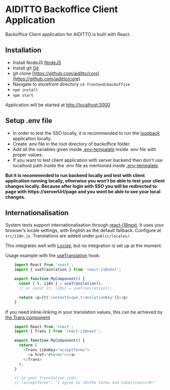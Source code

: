# AIDITTO Backoffice Client Application

Backoffice Client application for AIDITTO is built with React.

## Installation

* Install NodeJS [NodeJS](https://nodejs.org/en/)
* Install git [Git](https://git-scm.com/downloads)
* git clone [https://github.com/aiditto/core](https://github.com/aiditto/core)
* Navigate to storefront directory `cd frontend/backoffice`
* `npm install`
* `npm start`

Application will be started at [http://localhost:3000](http://localhost:3000)


## Setup .env file
* In order to test the SSO locally, it is recommended to run the [loopback](https://github.com/aiditto/core/tree/master/backend/loopback) application locally.
* Create .env file in the root directory of backoffice folder.
* Add all the variables given inside [.env-tempalate](https://github.com/aiditto/core/blob/master/frontend/backoffice/.env-template) inside .env file with proper values.
* If you want to test client application with server backend then don't use localhost path inside the .env file as mentioned inside [.env-tempalate](https://github.com/aiditto/core/blob/master/frontend/backoffice/.env-template). 

**But it is recommended to run backend locally and test with client application running locally, otherwise you won't be able to test your client changes locally. Because after login with SSO you will be redirected to page with https://serverUrl/page and you wont be able to see your local changes.**

## Internationalisation

System texts support internationalisation through [react-i18next](https://react.i18next.com). It uses your browser’s locale settings, with English as the default fallback. Configure at `src/i18n.js`. Translations are added under `public/locales/`.

This integrates well with [Locize](https://locize.com/), but no integration is set up at the moment.

Usage example with the [useTranslation](https://react.i18next.com/latest/usetranslation-hook) hook:

```javascript
    import React from 'react';
    import { useTranslation } from 'react-i18next';

    export function MyComponent() {
      const { t, i18n } = useTranslation();
      // or const [t, i18n] = useTranslation();

      return <p>{t('contextScope.translationKey')}</p>
    }
```

If you need inline-linking in your translation values, this can be achieved by [the Trans component](https://react.i18next.com/latest/trans-component#using-with-react-components)

```javascript
    import React from 'react';
    import { Trans } from 'react-i18next';

    export function MyComponent() {
      return (
        <Trans i18nKey="acceptTerms">
          <a href="#terms"></a>
        </Trans>
      );
    }

    // in your translation json:
    // "acceptTerms": "I agree to <0>the terms and conditions</0>"
```
